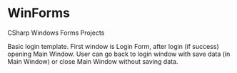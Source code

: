 # WinForms
CSharp Windows Forms Projects

Basic login template.
First window is Login Form, after login (if success) opening Main Window.
User can go back to login window with save data (in Main Window) or close Main Window without saving data.
